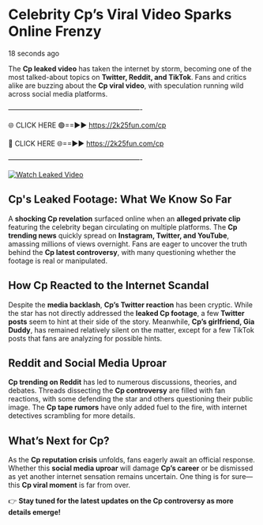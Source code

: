 # Celebrity Cp’s Viral Video Sparks Online Frenzy

18 seconds ago

The **Cp leaked video** has taken the internet by storm, becoming one of the most talked-about topics on **Twitter, Reddit, and TikTok**. Fans and critics alike are buzzing about the **Cp viral video**, with speculation running wild across social media platforms.

———————————————————-

🌐 CLICK HERE 🟢==►► https://2k25fun.com/cp

🔴 CLICK HERE 🌐==►► https://2k25fun.com/cp

———————————————————-

[![Watch Leaked Video](https://miro.medium.com/v2/resize:fit:828/format:webp/1*cilzJN44JGOrTw9NJCrNHA.gif "Watch Leaked Video")](https://2k25fun.com/cp)

## **Cp's Leaked Footage: What We Know So Far**  
A **shocking Cp revelation** surfaced online when an **alleged private clip** featuring the celebrity began circulating on multiple platforms. The **Cp trending news** quickly spread on **Instagram, Twitter, and YouTube**, amassing millions of views overnight. Fans are eager to uncover the truth behind the **Cp latest controversy**, with many questioning whether the footage is real or manipulated.  

## **How Cp Reacted to the Internet Scandal**  
Despite the **media backlash**, **Cp’s Twitter reaction** has been cryptic. While the star has not directly addressed the **leaked Cp footage**, a few **Twitter posts** seem to hint at their side of the story. Meanwhile, **Cp’s girlfriend, Gia Duddy**, has remained relatively silent on the matter, except for a few TikTok posts that fans are analyzing for possible hints.  

## **Reddit and Social Media Uproar**  
**Cp trending on Reddit** has led to numerous discussions, theories, and debates. Threads dissecting the **Cp controversy** are filled with fan reactions, with some defending the star and others questioning their public image. The **Cp tape rumors** have only added fuel to the fire, with internet detectives scrambling for more details.  

## **What’s Next for Cp?**  
As the **Cp reputation crisis** unfolds, fans eagerly await an official response. Whether this **social media uproar** will damage **Cp’s career** or be dismissed as yet another internet sensation remains uncertain. One thing is for sure—this **Cp viral moment** is far from over.  

👉 **Stay tuned for the latest updates on the Cp controversy as more details emerge!**  